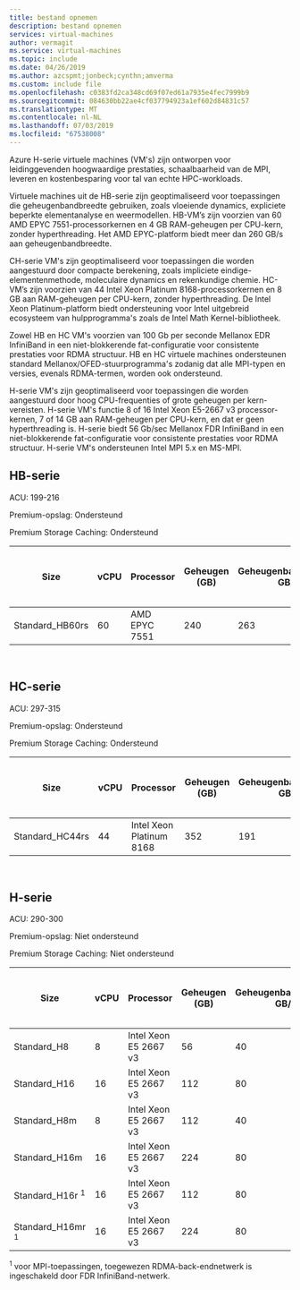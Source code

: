 ```yaml
---
title: bestand opnemen
description: bestand opnemen
services: virtual-machines
author: vermagit
ms.service: virtual-machines
ms.topic: include
ms.date: 04/26/2019
ms.author: azcspmt;jonbeck;cynthn;amverma
ms.custom: include file
ms.openlocfilehash: c0383fd2ca348cd69f07ed61a7935e4fec7999b9
ms.sourcegitcommit: 084630bb22ae4cf037794923a1ef602d84831c57
ms.translationtype: MT
ms.contentlocale: nl-NL
ms.lasthandoff: 07/03/2019
ms.locfileid: "67538008"
---
```

Azure H-serie virtuele machines (VM's) zijn ontworpen voor leidinggevenden hoogwaardige prestaties, schaalbaarheid van de MPI, leveren en kostenbesparing voor tal van echte HPC-workloads.

Virtuele machines uit de HB-serie zijn geoptimaliseerd voor toepassingen die geheugenbandbreedte gebruiken, zoals vloeiende dynamics, expliciete beperkte elementanalyse en weermodellen. HB-VM’s zijn voorzien van 60 AMD EPYC 7551-processorkernen en 4 GB RAM-geheugen per CPU-kern, zonder hyperthreading. Het AMD EPYC-platform biedt meer dan 260 GB/s aan geheugenbandbreedte.

CH-serie VM's zijn geoptimaliseerd voor toepassingen die worden aangestuurd door compacte berekening, zoals impliciete eindige-elementenmethode, moleculaire dynamics en rekenkundige chemie. HC-VM’s zijn voorzien van 44 Intel Xeon Platinum 8168-processorkernen en 8 GB aan RAM-geheugen per CPU-kern, zonder hyperthreading. De Intel Xeon Platinum-platform biedt ondersteuning voor Intel uitgebreid ecosysteem van hulpprogramma's zoals de Intel Math Kernel-bibliotheek.

Zowel HB en HC VM's voorzien van 100 Gb per seconde Mellanox EDR InfiniBand in een niet-blokkerende fat-configuratie voor consistente prestaties voor RDMA structuur. HB en HC virtuele machines ondersteunen standard Mellanox/OFED-stuurprogramma's zodanig dat alle MPI-typen en versies, evenals RDMA-termen, worden ook ondersteund.

H-serie VM's zijn geoptimaliseerd voor toepassingen die worden aangestuurd door hoog CPU-frequenties of grote geheugen per kern-vereisten. H-serie VM's functie 8 of 16 Intel Xeon E5-2667 v3 processor-kernen, 7 of 14 GB aan RAM-geheugen per CPU-kern, en dat er geen hyperthreading is. H-serie biedt 56 Gb/sec Mellanox FDR InfiniBand in een niet-blokkerende fat-configuratie voor consistente prestaties voor RDMA structuur. H-serie VM's ondersteunen Intel MPI 5.x en MS-MPI.

## <a name="hb-series"></a>HB-serie

ACU: 199-216

Premium-opslag: Ondersteund

Premium Storage Caching: Ondersteund

| Size | vCPU | Processor | Geheugen (GB) | Geheugenbandbreedte GB/s | Basis CPU-frequentie (GHz) | Alle-cores frequentie (GHz, piek) | Single-core frequentie (GHz, piek) | RDMA-prestaties (Gb/s) | MPI-ondersteuning | Tijdelijke opslag (GB) | Max. aantal gegevensschijven | Maximum aantal Ethernet-NIC 's |
| --- | --- | --- | --- | --- | --- | --- | --- | --- | --- | --- | --- | --- |
| Standard_HB60rs | 60 | AMD EPYC 7551 | 240 | 263 | 2.0 | 2.55 | 2.55 | 100 | Alle | 700 | 4 | 1 |

<br>

## <a name="hc-series"></a>HC-serie

ACU: 297-315

Premium-opslag: Ondersteund

Premium Storage Caching: Ondersteund


| Size | vCPU | Processor | Geheugen (GB) | Geheugenbandbreedte GB/s | Basis CPU-frequentie (GHz) | Alle-cores frequentie (GHz, piek) | Single-core frequentie (GHz, piek) | RDMA-prestaties (Gb/s) | MPI-ondersteuning | Tijdelijke opslag (GB) | Max. aantal gegevensschijven | Maximum aantal Ethernet-NIC 's |
| --- | --- | --- | --- | --- | --- | --- | --- | --- | --- | --- | --- | --- |
| Standard_HC44rs | 44 | Intel Xeon Platinum 8168 | 352 | 191 | 2.7 | 3.4 | 3.7 | 100 | Alle | 700 | 4 | 1 |


<br>

## <a name="h-series"></a>H-serie

ACU: 290-300

Premium-opslag:  Niet ondersteund

Premium Storage Caching:  Niet ondersteund

| Size | vCPU | Processor | Geheugen (GB) | Geheugenbandbreedte GB/s | Basis CPU-frequentie (GHz) | Alle-cores frequentie (GHz, piek) | Single-core frequentie (GHz, piek) | RDMA-prestaties (Gb/s) | MPI-ondersteuning | Tijdelijke opslag (GB) | Max. aantal gegevensschijven | Maximum aantal Ethernet-NIC 's |
| --- | --- |--- | --- | --- | --- | --- | --- | --- | --- | --- | --- | --- |
| Standard_H8 | 8 | Intel Xeon E5 2667 v3 | 56 | 40 | 3.2 | 3.3 | 3.6 | - | Intel 5.x, MS-MPI | 1000 | 32 | 2 |
| Standard_H16 | 16 | Intel Xeon E5 2667 v3 | 112 | 80 | 3.2 | 3.3 | 3.6 |  - | Intel 5.x, MS-MPI | 2000 | 64 | 4 |
| Standard_H8m | 8 | Intel Xeon E5 2667 v3 | 112 | 40 | 3.2 | 3.3 | 3.6 | - | Intel 5.x, MS-MPI | 1000 | 32 | 2 |
| Standard_H16m | 16 | Intel Xeon E5 2667 v3 | 224 | 80 | 3.2 | 3.3 | 3.6 | - | Intel 5.x, MS-MPI | 2000 | 64 | 4 |
| Standard_H16r <sup>1</sup> | 16 | Intel Xeon E5 2667 v3 | 112 | 80 | 3.2 | 3.3 | 3.6 | 56 | Intel 5.x, MS-MPI | 2000 | 64 | 4 |
| Standard_H16mr <sup>1</sup> | 16 | Intel Xeon E5 2667 v3 | 224 | 80 | 3.2 | 3.3 | 3.6 | 56 | Intel 5.x, MS-MPI | 2000 | 64 | 4 |

<sup>1</sup> voor MPI-toepassingen, toegewezen RDMA-back-endnetwerk is ingeschakeld door FDR InfiniBand-netwerk.

<br>
